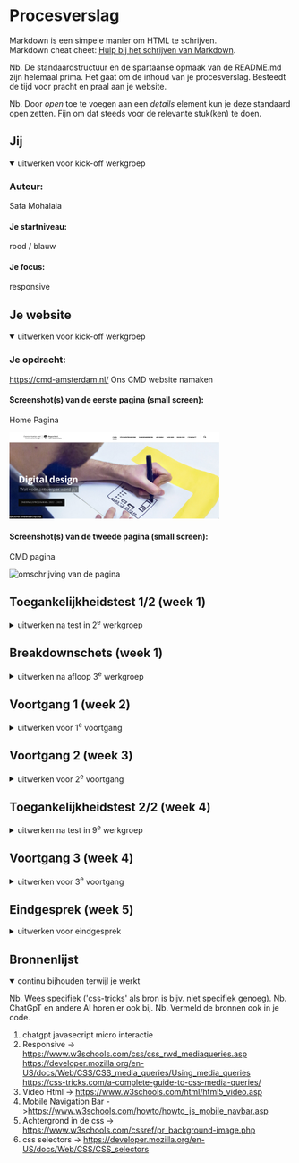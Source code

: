 # Procesverslag
Markdown is een simpele manier om HTML te schrijven.  
Markdown cheat cheet: [Hulp bij het schrijven van Markdown](https://github.com/adam-p/markdown-here/wiki/Markdown-Cheatsheet).

Nb. De standaardstructuur en de spartaanse opmaak van de README.md zijn helemaal prima. Het gaat om de inhoud van je procesverslag. Besteedt de tijd voor pracht en praal aan je website.

Nb. Door *open* toe te voegen aan een *details* element kun je deze standaard open zetten. Fijn om dat steeds voor de relevante stuk(ken) te doen.





## Jij

<details open>
  <summary>uitwerken voor kick-off werkgroep</summary>

  ### Auteur:
Safa Mohalaia
  #### Je startniveau:
  rood / blauw

  #### Je focus:
  responsive
 
</details>





## Je website

<details open>
  <summary>uitwerken voor kick-off werkgroep</summary>

  ### Je opdracht:
 https://cmd-amsterdam.nl/ 
 Ons CMD website namaken 

  #### Screenshot(s) van de eerste pagina (small screen): 
  Home Pagina  

  <img src="readme-images/homww.png" width="375px" alt="omschrijving van de pagina">

  #### Screenshot(s) van de tweede pagina (small screen):
 CMD pagina

  <img src="readme-images/Screenshot 2023-12-08 at 15.42.54.png" width="375px" alt="omschrijving van de pagina">
 
</details>



## Toegankelijkheidstest 1/2 (week 1)

<details>
  <summary>uitwerken na test in 2<sup>e</sup> werkgroep</summary>

  ### Bevindingen
 De voice-over zet de toon met een heldere en gestructureerde presentatie, waarin de informatie volgens een logische volgorde wordt gepresenteerd. Hij benoemt nauwkeurig alle koppen, maar er is wel sprake van een herhaling bij het begin van elke nieuwe sectie, wat mogelijk voor enige verwarring kan zorgen.

Een positief aspect is dat alle links op de pagina duidelijk worden voorgelezen, inclusief een beschrijving dat het om een link gaat. Dit verbetert de begrijpelijkheid voor de luisteraar. Helaas blijken de foto's op de pagina niet leesbaar te zijn, en er ontbreekt beschrijvende tekst voor deze afbeeldingen. Op dit moment wordt alleen de tekst op de foto voorgelezen, wat de volledige context van de afbeeldingen kan beperken.

Desondanks is de gesproken tekst als geheel goed verstaanbaar en eenvoudig te begrijpen. De links op de pagina zijn correct gestructureerd en goed toegankelijk voor gebruikers van screenreaders, waardoor de navigatie soepel verloopt. Tot slot verdient het vermelding dat alle knoppen op een heldere manier worden voorgelezen als links, wat bijdraagt aan de gebruiksvriendelijkheid van de pagina voor mensen met visuele beperkingen."



Het contrast is zorgvuldig gecontroleerd en over het algemeen goed bevonden tijdens de tests. Er zijn effectieve kleurcombinaties gebruikt voor achtergronden en tekst, zoals zwart/wit, zwart/grijs en rood/geel. Bij het uitvoeren van een kleurencontrastcheck bij Siege Media, bleken alle kleuren over het algemeen goed leesbaar te zijn, met uitzondering van rood/geel. Deze combinatie vertoonde iets minder contrast dan de andere kleurcombinaties. Het gebruik van rood/geel is bovendien beperkt tot slechts twee woorden op de hele pagina, wat mogelijk bijdraagt aan de minder duidelijke leesbaarheid. 


<img src="readme-images/yell.png" width="275px" alt="klueren">


Bij de kleurenblindheidstest in Chrome werden alle opties grondig getest. Over het algemeen bleken alle tests positief, met uitzondering van de blurred vision-test, waarbij de tekst niet gemakkelijk te lezen was. Ook bij de reductie van het contrast waren de resultaten positief, en alle tekst bleek goed leesbaar. Op de website zelf bleek dat alle kleuren, zelfs zonder het gebruik van blauw, rood of groen, goed leesbaar waren. Het enige aandachtspunt is de blurred vision-test, waarbij de leesbaarheid van de tekst kan worden verbeterd voor gebruikers met dit type kleurenblindheid



<img src="readme-images/bullrd.png" width="275px" alt="klueren">


</details>



## Breakdownschets (week 1)

<details>
  <summary>uitwerken na afloop 3<sup>e</sup> werkgroep</summary>

  ### de hele pagina: 
  <img src="readme-images/main.png" width="375px" alt="breakdown van de hele pagina">

  ### dynamisch deel (bijv menu): 
  <img src="readme-images/foot.png" width="375px" alt="breakdown van een dynamisch deel">

  ### wellicht nog een dynamisch deel (bijv filter): 
  <img src="readme-images/tweess.png" width="375px" alt="breakdown van nog een dynamisch deel">

</details>





## Voortgang 1 (week 2)

<details>
  <summary>uitwerken voor 1<sup>e</sup> voortgang</summary>

  ### Stand van zaken

Deze week ben ik begonnen met het website maken , ik ben nog alleen in de basis van de website om op te bouwen . heb ik een html pagina gedaan en voor css heb ik alleen de header nagemaakt. ik vind nog moeilijk om alle css selectors te weten en gebruiken daarom ga ik volgende week meer op css werken.

js ik laat het als laatste, ik wil eerts clean code hebben voor html css.


  ### Agenda voor meeting
  samen met je groepje opstellen

  | Safa           | Daan               | Red          | Chris            |
  | ---            | ---                | ---          | ---              |
  | css selectors  | Foto schalen per format             | Gif/Filmpje Responsive maken	   |  animated sliders |
  |Beeld maatriaal van site downloaden| | | scroll animaties|
  | ...            | ...                | ...          | ...              |


  ### Verslag van meeting
  hier na afloop snel de uitkomsten van de meeting vastleggen

  - tools gebruiken om alle details van de website nemen "foto's/font"
  - Nl ipv en
  - js voor foto's in de pagina gebruiken 
  - kijken welke pagina is handiger om als tweede te namaken

</details>





## Voortgang 2 (week 3)

<details>
  <summary>uitwerken voor 2<sup>e</sup> voortgang</summary>

  ### Stand van zaken
  Ging goed: ik heb html pagina goed afgemaakt en ook begin css , de header en de footer en een section wel afgemaakt maar wat is lastig ging : ik heb erg moeite met css selectores 
  ik heb 2 of 3 classes gebruikt en die wil ik verbeteren.


  ### Agenda voor meeting
  samen met je groepje opstellen

  | Safa     | Daan          | red     |  chris     |
  | ---            | ---                | ---          | ---              |
  | over div's vragen  | felx box 
  inconsistenties             |Keyframes animatie | geen vragen   |geen vragen
  |code controleren | Wanneer grid | css code herhaling voorkomen|  |
  | ...            | ...                | ...          | ...              |


  ### Verslag van meeting
  hier na afloop snel de uitkomsten van de meeting vastleggen

  - Mag ik alleen een class gebruik met goed uitleggen waarom heb ik die gebruikt 
  - Style binnen html mag ik helemaal niet
  

</details>





## Toegankelijkheidstest 2/2 (week 4)

<details>
  <summary>uitwerken na test in 9<sup>e</sup> werkgroep</summary>

  ### Bevindingen
 Ik heb mijn website voor voice-over voor het eerst opgezet en wil nu graag mijn bevindingen delen:

1- Headers en links zijn volledig leesbaar.
2- De tekst volledig correct is gelezen.
3- Er lijkt echter een knop te ontbreken omdat deze niet correct is geschreven in de HTML.

Bij Check formulier:
Het grootste deel van de vragen is goed en heb ik al afgehandeld. Echter, ik werk nog aan enkele zaken, zoals het oplossen van het horizontale scrollen. Daarnaast moet ik ook opletten op het gebruik van meerdere h1-tags op één pagina


</details>





## Voortgang 3 (week 4)

<details>
  <summary>uitwerken voor 3<sup>e</sup> voortgang</summary>

  ### Stand van zaken
Ik heb de gehele HTML- en CSS-pagina voltooid en ervoor gezorgd dat alles responsive is op mijn website. Het hamburgermenu heb ik aanvankelijk in CSS gemaakt, maar ik ben van plan om het opnieuw te implementeren in JavaScript. Ik ben ook gestart met de tweede pagina, maar ben nog bezig met de afronding ervan.



  ### Agenda voor meeting
  samen met je groepje opstellen

  |Safa     | Daan          | Chris  | Red     |
  | ---            | ---                | ---          | ---              |
  | Vraag over een deel van mijn 
  pagina als die in css moet of js  | Slideshow/card slider           |Geen vragen   |   |
  | als ik een animatie moet doen | | |  |
  |Header/footer apart css          | ...                | ...          | ...              |


  ### Verslag van meeting
  hier na afloop snel de uitkomsten van de meeting vastleggen

  - Ik hoef niet om de menu in js maken ipv css , mag gwn in css blijven
  - ik moet nog micro interaction doen in js
  - ik mag wel alleen 2 css pagina , hoef het niet 3 
  
</details>





## Eindgesprek (week 5)

<details>
  <summary>uitwerken voor eindgesprek</summary>

  ### Je uitkomst - karakteristiek screenshots:
   Het onderdeel waar ik het meest aan heb gewerkt en tijd aan heb besteed, was het hamburgermenu. Ik ben zeer tevreden met het resultaat; het was zeker geen eenvoudige taak om het te creëren, maar uiteindelijk is het gelukt. Ik moest een klasse gebruiken om de neststructuren te maken, aangezien ik veel CSS-selectors moest toepassen en al andere directe selectoren had gebruik. 


  <img src="readme-images/menu.png" width="275px" alt="uitomst opdracht 1">



  Ik ben bijzonder tevreden over een ander aspect, namelijk de micro-interactie voor de foto's op de homepage die ik heb ontwikkeld. Ik heb alles in JavaScript geïmplementeerd en heb verschillende codes en benaderingen uitgeprobeerd. Uiteindelijk is het me gelukt om aan alle eisen van het vak te voldoen


  <img src="readme-images/js.png" width="275px" alt="uitomst opdracht 2">


  Voor het eerst heb ik twee video's op de pagina geplaatst, waarbij ik de structuur van de pagina heb weten te behouden.


   <img src="readme-images/video.png" width="275px" alt="uitomst opdracht 3">



  ### Dit ging goed/Heb ik geleerd: 
  Ik heb eigenlijk ontzettend veel geleerd tijdens dit blok, maar een van de meest waardevolle aspecten was het leren creëren van een responsive website met behulp van '@media' queries. Ik vind persoonlijk dat dit het meest uitdagende onderdeel was van wat we dit blok hebben bestudeerd. Het vergt veel tijd en concentratie om dit goed te doen, maar het resultaat is het waard. Daarnaast heb ik kennis opgedaan over het implementeren van kleine animaties in CSS. Het gebruik van JavaScript voor micro-interacties op mijn website was ook nieuw voor mij en heeft mijn begrip van front-end ontwikkeling verdiept.

  Een andere waardevolle les was het werken met CSS-selectors zonder het gebruik van klassen of ID's, wat in het begin lastig was. Met veel oefening heb ik uiteindelijk geleerd hoe ik deze selectoren effectief kan gebruiken. Verder heb ik geleerd hoe ik mijn code beter kan begrijpen en efficiënter kan coderen. Dit omvatte niet alleen kennis van HTML-tags, maar ook inzicht in het optimaliseren van mijn code voor een betere leesbaarheid en onderhoud

  <img src="readme-images/3.png" width="275px" alt="button style">

  <img src="readme-images/4.png" width="275px" alt="js in de css">

  <img src="readme-images/5.png" width="275px" alt="media responsive">

  <img src="readme-images/6.png" width="275px" alt="media responsive">

  <img src="readme-images/7.png" width="275px" alt="media responsive">

  <img src="readme-images/8.png" width="275px" alt="js interaction">

  <img src="readme-images/9.png" width="275px" alt="js interaction">

  <img src="readme-images/10.png" width="275px" alt="css selectors">

  <img src="readme-images/11.png" width="275px" alt="css selectors">
  


  ### Dit was lastig/Is niet gelukt:
 Ik heb aanzienlijke uitdagingen ondervonden bij het nauwkeurig repliceren van de structuur van de pagina. Bijvoorbeeld, het plaatsen van een video naast tekst met een header bleek lastig, omdat ik niet in staat was om het precies zoals de originele website te maken. Hoewel ik ze naast elkaar kreeg, waren er nog steeds enkele verschillen. Hetzelfde gold voor het gebruik van een afbeelding als achtergrond; hoewel ik erin slaagde om het als achtergrond in te stellen, had ik moeite om de grootte exact overeen te laten komen met die van de echte website. Het bleef helaas iets groter.

Een ander struikelblok was het laatste deel van de website, waarbij ik een nummer wilde laten aftellen wanneer de gebruiker naar beneden scrolde. Dit bleek ook een uitdaging te zijn en resulteerde niet helemaal in het gewenste effect. Als iemand die geobsedeerd is door details en strevend naar perfectie, merkte ik alle kleine verschillen en nuances op tussen mijn pagina en het origineel.

Ik ben blij met de resultaten die ik in korte tijd heb behaald, ondanks de uitdagingen. Het leer- en ontwikkelingsproces heeft mijn vaardigheden op een waardevolle manier verbeterd, en ik kijk tevreden terug op de vooruitgang die ik heb geboekt

<img src="readme-images/size.png" width="375px" alt="size van de video en text">

 <img src="readme-images/cijfers.png" width="375px" alt="cijfers aftellen">

  <img src="readme-images/achter.png" width="375px" alt="achtergrond groot">
</details>





## Bronnenlijst

<details open>
  <summary>continu bijhouden terwijl je werkt</summary>

  Nb. Wees specifiek ('css-tricks' als bron is bijv. niet specifiek genoeg). 
  Nb. ChatGpT en andere AI horen er ook bij.
  Nb. Vermeld de bronnen ook in je code.

  1. chatgpt javasecript micro interactie 
  2. Responsive -> https://www.w3schools.com/css/css_rwd_mediaqueries.asp
      https://developer.mozilla.org/en-US/docs/Web/CSS/CSS_media_queries/Using_media_queries
      https://css-tricks.com/a-complete-guide-to-css-media-queries/
  3. Video Html -> https://www.w3schools.com/html/html5_video.asp
  4. Mobile Navigation Bar ->https://www.w3schools.com/howto/howto_js_mobile_navbar.asp
  5. Achtergrond in de css -> https://www.w3schools.com/cssref/pr_background-image.php
  6. css selectors -> https://developer.mozilla.org/en-US/docs/Web/CSS/CSS_selectors

</details>